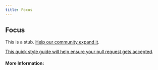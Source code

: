 ```yaml
---
title: Focus
---
```


## Focus

This is a stub. [Help our community expand it](https://github.com/freecodecamp/guides/tree/master/src/pages/articles/css/selectors/pseudo/focus/index.md).

[This quick style guide will help ensure your pull request gets accepted](https://github.com/freeCodeCamp/guides/blob/master/README.md).

<!-- The article goes here, in GitHub-flavored Markdown. Feel free to add YouTube videos, images, and CodePen/JSBin embeds  -->

#### More Information:
<!-- Please add any articles you think might be helpful to read before writing the article -->


